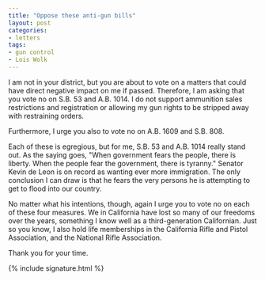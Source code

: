 ```yaml
---
title: "Oppose these anti-gun bills"
layout: post
categories:
- letters
tags:
- gun control
- Lois Wolk
---
```


I am not in your district, but you are about to vote on a matters that could have direct negative impact on me if passed. Therefore, I am asking that you vote no on S.B. 53 and A.B. 1014. I do not support ammunition sales restrictions and registration or allowing my gun rights to be stripped away with restraining orders.

Furthermore, I urge you also to vote no on A.B. 1609 and S.B. 808.

Each of these is egregious, but for me, S.B. 53 and A.B. 1014 really stand out. As the saying goes, "When government fears the people, there is liberty. When the people fear the government, there is tyranny." Senator Kevin de Leon is on record as wanting ever more immigration. The only conclusion I can draw is that he fears the very persons he is attempting to get to flood into our country.

No matter what his intentions, though, again I urge you to vote no on each of these four measures. We in California have lost so many of our freedoms over the years, something I know well as a third-generation Californian. Just so you know, I also hold life memberships in the California Rifle and Pistol Association, and the National Rifle Association.

Thank you for your time.

{% include signature.html %}
